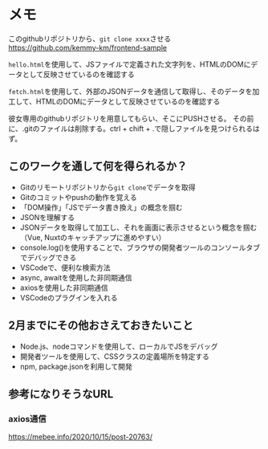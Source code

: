 # メモ

このgithubリポジトリから、`git clone xxxx`させる
https://github.com/kemmy-km/frontend-sample

`hello.html`を使用して、JSファイルで定義された文字列を、HTMLのDOMにデータとして反映させているのを確認する

`fetch.html`を使用して、外部のJSONデータを通信して取得し、そのデータを加工して、HTMLのDOMにデータとして反映させているのを確認する

彼女専用のgithubリポジトリを用意してもらい、そこにPUSHさせる。
その前に、.gitのファイルは削除する。ctrl + chift + .で隠しファイルを見つけられるはず。

## このワークを通して何を得られるか？
- Gitのリモートリポジトリから`git clone`でデータを取得
- Gitのコミットやpushの動作を覚える
- 「DOM操作」「JSでデータ書き換え」の概念を掴む
- JSONを理解する
- JSONデータを取得して加工し、それを画面に表示させるという概念を掴む（Vue, Nuxtのキャッチアップに進めやすい）
- console.log()を使用することで、ブラウザの開発者ツールのコンソールタブでデバッグできる
- VSCodeで、便利な検索方法
- async, awaitを使用した非同期通信
- axiosを使用した非同期通信
- VSCodeのプラグインを入れる

## 2月までにその他おさえておきたいこと
- Node.js、nodeコマンドを使用して、ローカルでJSをデバッグ
- 開発者ツールを使用して、CSSクラスの定義場所を特定する
- npm, package.jsonを利用して開発

## 参考になりそうなURL
### axios通信
https://mebee.info/2020/10/15/post-20763/
